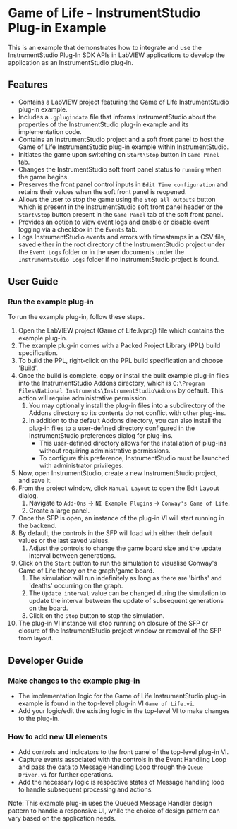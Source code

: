 # Game of Life - InstrumentStudio Plug-in Example

This is an example that demonstrates how to integrate and use the InstrumentStudio Plug-In SDK APIs
in LabVIEW applications to develop the application as an InstrumentStudio plug-in.

## Features

- Contains a LabVIEW project featuring the Game of Life InstrumentStudio plug-in example.
- Includes a `.gplugindata` file that informs InstrumentStudio about the properties of the
  InstrumentStudio plug-in example and its implementation code.
- Contains an InstrumentStudio project and a soft front panel to host the Game of Life
  InstrumentStudio plug-in example within InstrumentStudio.
- Initiates the game upon switching on `Start\Stop` button in `Game Panel` tab.
- Changes the InstrumentStudio soft front panel status to `running` when the game begins.
- Preserves the front panel control inputs in `Edit Time configuration` and retains their values
  when the soft front panel is reopened.
- Allows the user to stop the game using the `Stop all outputs` button which is present in the
  InstrumentStudio soft front panel header or the `Start\Stop` button present in the `Game Panel`
  tab of the soft front panel.
- Provides an option to view event logs and enable or disable event logging via a checkbox in the
  `Events` tab.
- Logs InstrumentStudio events and errors with timestamps in a CSV file, saved either in the root
  directory of the InstrumentStudio project under the `Event Logs` folder or in the user documents
  under the `InstrumentStudio Logs` folder if no InstrumentStudio project is found.

## User Guide

### Run the example plug-in

To run the example plug-in, follow these steps.

1. Open the LabVIEW project (Game of Life.lvproj) file which contains the example plug-in.
2. The example plug-in comes with a Packed Project Library (PPL) build specification.
3. To build the PPL, right-click on the PPL build specification and choose 'Build'.
4. Once the build is complete, copy or install the built example plug-in files into the
   InstrumentStudio Addons directory, which is `C:\Program Files\National
   Instruments\InstrumentStudio\Addons` by default. This action will require administrative
   permission.
   1. You may optionally install the plug-in files into a subdirectory of the Addons directory so
      its contents do not conflict with other plug-ins.
   2. In addition to the default Addons directory, you can also install the plug-in files to a
      user-defined directory configured in the InstrumentStudio preferences dialog for plug-ins.
        - This user-defined directory allows for the installation of plug-ins without requiring
          administrative permissions.
        - To configure this preference, InstrumentStudio must be launched with administrator
          privileges.
5. Now, open InstrumentStudio, create a new InstrumentStudio project, and save it.
6. From the project window, click `Manual Layout` to open the Edit Layout dialog.
   1. Navigate to `Add-Ons` -> `NI Example Plugins` -> `Conway's Game of Life`.
   2. Create a large panel.
7. Once the SFP is open, an instance of the plug-in VI will start running in the backend.
8. By default, the controls in the SFP will load with either their default values or the last saved
   values.
   1. Adjust the controls to change the game board size and the update interval between
       generations.
9. Click on the `Start` button to run the simulation to visualise Conway's Game of Life theory on
   the graph/game board.
   1. The simulation will run indefinitely as long as there are 'births' and 'deaths' occurring on
      the graph.
   2. The `Update interval` value can be changed during the simulation to update the interval
      between the update of subsequent generations on the board.
   3. Click on the `Stop` button to stop the simulation.
10. The plug-in VI instance will stop running on closure of the SFP or closure of the
    InstrumentStudio project window or removal of the SFP from layout.

## Developer Guide

### Make changes to the example plug-in

- The implementation logic for the Game of Life InstrumentStudio plug-in example is found in the
  top-level plug-in VI `Game of Life.vi`.
- Add your logic/edit the existing logic in the top-level VI to make changes to the plug-in.

### How to add new UI elements

- Add controls and indicators to the front panel of the top-level plug-in VI.
- Capture events associated with the controls in the Event Handling Loop and pass the data to
  Message Handling Loop through the `Queue Driver.vi` for further operations.
- Add the necessary logic is respective states of Message handling loop to handle subsequent
  processing and actions.

Note: This example plug-in uses the Queued Message Handler design pattern to handle a responsive UI,
while the choice of design pattern can vary based on the application needs.
